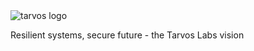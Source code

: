 <picture>
  <source media="(prefers-color-scheme: dark)" srcset="https://raw.githubusercontent.com/tarvoslabs/.github/artwork/output/tarvos_full_dark_1000.png">
  <source media="(prefers-color-scheme: light)" srcset="https://raw.githubusercontent.com/tarvoslabs/.github/artwork/output/tarvos_full_light_1000.png">
  <img alt="tarvos logo" src="https://raw.githubusercontent.com/tarvoslabs/.github/artwork/output/tarvos_full_light_1000.png">
</picture>

Resilient systems, secure future - the Tarvos Labs vision
